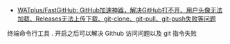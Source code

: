 - [WATplus/FastGitHub: GitHub加速神器，解决GitHub打不开、用户头像无法加载、Releases无法上传下载、git-clone、git-pull、git-push失败等问题](https://github.com/WATplus/FastGitHub)

终端命令行工具 . 开启之后可以解决 Github 访问问题以及 git 指令失败